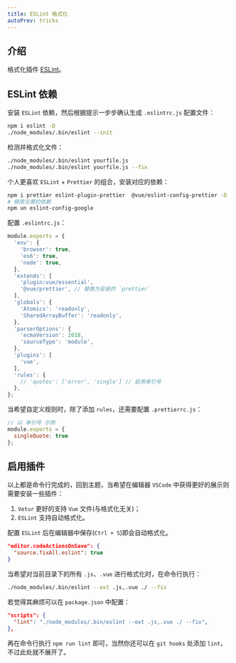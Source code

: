 ```yaml
---
title: ESLint 格式化
autoPrev: tricks
---
```


## 介绍

格式化插件 [ESLint](https://cn.eslint.org/)。



## ESLint 依赖

安装 `ESLint` 依赖，然后根据提示一步步确认生成 `.eslintrc.js` 配置文件：

```bash
npm i eslint -D
./node_modules/.bin/eslint --init
```

检测并格式化文件：

```bash
./node_modules/.bin/eslint yourfile.js
./node_modules/.bin/eslint yourfile.js --fix
```

个人更喜欢 `ESLint` + `Prettier` 的组合，安装对应的依赖：

```bash
npm i prettier eslint-plugin-prettier  @vue/eslint-config-prettier -D
# 移除无需的依赖
npm un eslint-config-google
```

配置 `.eslintrc.js`：

```js
module.exports = {
  'env': {
    'browser': true,
    'es6': true,
    'node': true,
  },
  'extends': [
    'plugin:vue/essential',
    '@vue/prettier', // 替换为安装的 `prettier`
  ],
  'globals': {
    'Atomics': 'readonly',
    'SharedArrayBuffer': 'readonly',
  },
  'parserOptions': {
    'ecmaVersion': 2018,
    'sourceType': 'module',
  },
  'plugins': [
    'vue',
  ],
  'rules': {
    // 'quotes': ['error', 'single'] // 启用单引号
  },
};
```

当希望自定义规则时，除了添加 `rules`，还需要配置 `.prettierrc.js`：

```js
// 以 单引号 示例
module.exports = {
  singleQuote: true
};
```



## 启用插件

以上都是命令行完成的，回到主题，当希望在编辑器 `VSCode` 中获得更好的展示则需要安装一些插件：

1. `Vetur` 更好的支持 `Vue` 文件(与格式化无关)；
2. `ESLint` 支持自动格式化。

配置 `ESLint` 后在编辑器中保存(`Ctrl + S`)即会自动格式化。

```json
"editor.codeActionsOnSave": {
  "source.fixAll.eslint": true
}
```

当希望对当前目录下的所有 `.js`、`.vue` 进行格式化时，在命令行执行：

```bash
./node_modules/.bin/eslint --ext .js,.vue ./ --fix
```

若觉得其麻烦可以在 `package.json` 中配置：

```json
"scripts": {
  "lint": "./node_modules/.bin/eslint --ext .js,.vue ./ --fix",
},
```

再在命令行执行 `npm run lint` 即可，当然你还可以在 `git hooks` 处添加 `lint`，不过此处就不展开了。


